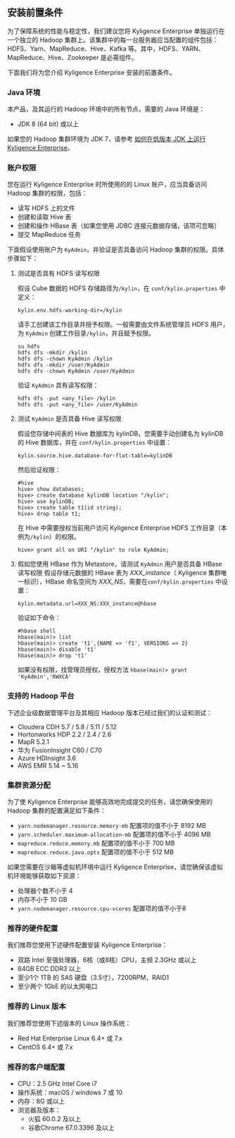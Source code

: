 ## 安装前置条件

为了保障系统的性能与稳定性，我们建议您将 Kyligence Enterprise 单独运行在一个独立的 Hadoop 集群上。该集群中的每一台服务器应当配置的组件包括：HDFS、Yarn、MapReduce、Hive、Kafka 等。其中，HDFS、YARN、MapReduce、Hive、Zookeeper 是必需组件。

下面我们将为您介绍 Kyligence Enterprise 安装的前置条件。

### Java 环境

本产品，及其运行的 Hadoop 环境中的所有节点，需要的 Java 环境是：

- JDK 8 (64 bit) 或以上

如果您的 Hadoop 集群环境为 JDK 7，请参考 [如何在低版本 JDK 上运行 Kyligence Enterprise](about_low_version_jdk.cn.md)。

### 账户权限

您在运行 Kyligence Enterprise 时所使用的的 Linux 账户，应当具备访问 Hadoop 集群的权限，包括：

+ 读写 HDFS 上的文件
+ 创建和读取 Hive 表
+ 创建和操作 HBase 表（如果您使用 JDBC 连接元数据存储，该项可忽略）
+ 提交 MapReduce 任务

下面假设使用账户为 `KyAdmin`，并验证是否具备访问 Hadoop 集群的权限。具体步骤如下：

1. 测试是否具有 HDFS 读写权限

   假设 Cube 数据的 HDFS 存储路径为`/kylin`，在 `conf/kylin.properties` 中定义：

   ```properties
   kylin.env.hdfs-working-dir=/kylin
   ```

   请手工创建该工作目录并授予权限。一般需要由文件系统管理员 HDFS 用户，为 `KyAdmin` 创建工作目录`/kylin`，并且赋予权限。

   ```shell
   su hdfs
   hdfs dfs -mkdir /kylin
   hdfs dfs -chown KyAdmin /kylin
   hdfs dfs -mkdir /user/KyAdmin
   hdfs dfs -chown KyAdmin /user/KyAdmin
   ```
   验证 `KyAdmin` 具有读写权限：
   ```shell
   hdfs dfs -put <any_file> /kylin
   hdfs dfs -put <any_file> /user/KyAdmin   
   ```

2. 测试 `KyAdmin` 是否具备 Hive 读写权限

   假设您存储中间表的 Hive 数据库为 kylinDB，您需要手动创建名为 kylinDB 的 Hive 数据库，并在 `conf/kylin.properties` 中设置：

   ```properties
   kylin.source.hive.database-for-flat-table=kylinDB
   ```
   然后验证权限：

   ```shell
   #hive
   hive> show databases;
   hive> create database kylinDB location "/kylin";
   hive> use kylinDB;
   hive> create table t1(id string);
   hive> drop table t1;
   ```
   在 Hive 中需要授权当前用户访问 Kyligence Enterprise HDFS 工作目录（本例为`/kylin`）的权限。
   ```shell
   hive> grant all on URI "/kylin" to role KyAdmin;
   ```

3. 假如您使用 HBase 作为 Metastore，请测试 `KyAdmin` 用户是否具备 HBase 读写权限
   假设存储元数据的 HBase 表为 *XXX_instance*（ Kyligence 集群唯一标识），HBase 命名空间为 *XXX_NS*，需要在`conf/kylin.properties` 中设置：

   ```properties
   kylin.metadata.url=XXX_NS:XXX_instance@hbase
   ```

   验证如下命令：

   ```shell
   #hbase shell
   hbase(main)> list
   hbase(main)> create 't1',{NAME => 'f1', VERSIONS => 2}
   hbase(main)> disable 't1'
   hbase(main)> drop 't1'
   ```
   如果没有权限，找管理员授权，授权方法 `hbase(main)> grant 'KyAdmin','RWXCA'`

### 支持的 Hadoop 平台

下述企业级数据管理平台及其相应 Hadoop 版本已经过我们的认证和测试：

+ Cloudera CDH 5.7 / 5.8 / 5.11 / 5.12
+ Hortonworks HDP 2.2 / 2.4 / 2.6
+ MapR 5.2.1
+ 华为 FusionInsight C60 / C70
+ Azure HDInsight 3.6
+ AWS EMR 5.14 ~ 5.16


### 集群资源分配

为了使 Kyligence Enterprise 能够高效地完成提交的任务，请您确保使用的 Hadoop 集群的配置满足如下条件：

+ `yarn.nodemanager.resource.memory-mb` 配置项的值不小于 8192 MB
+ `yarn.scheduler.maximum-allocation-mb` 配置项的值不小于 4096 MB
+ `mapreduce.reduce.memory.mb` 配置项的值不小于 700 MB
+ `mapreduce.reduce.java.opts` 配置项的值不小于 512 MB

如果您需要在沙箱等虚拟机环境中运行 Kyligence Enterprise，请您确保该虚拟机环境能够获取如下资源：

+ 处理器个数不小于 4
+ 内存不小于 10 GB
+ `yarn.nodemanager.resource.cpu-vcores` 配置项的值不小于8

### 推荐的硬件配置

我们推荐您使用下述硬件配置安装 Kyligence Enterprise：

+ 双路 Intel 至强处理器，6核（或8核）CPU，主频 2.3GHz 或以上
+ 64GB ECC DDR3 以上
+ 至少1个 1TB 的 SAS 硬盘（3.5寸），7200RPM，RAID1
+ 至少两个 1GbE 的以太网电口

### 推荐的 Linux 版本

我们推荐您使用下述版本的 Linux 操作系统：

+ Red Hat Enterprise Linux 6.4+ 或 7.x
+ CentOS 6.4+ 或 7.x

### 推荐的客户端配置

- CPU：2.5 GHz Intel Core i7
- 操作系统：macOS / windows 7 或 10
- 内存：8G 或以上
- 浏览器及版本：
	+ 火狐 60.0.2 及以上
	+ 谷歌Chrome 67.0.3396 及以上
